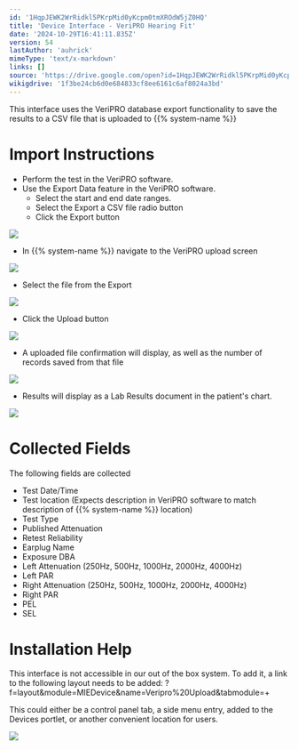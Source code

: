 ```yaml
---
id: '1HqpJEWK2WrRidkl5PKrpMid0yKcpm0tmXROdW5jZ0HQ'
title: 'Device Interface - VeriPRO Hearing Fit'
date: '2024-10-29T16:41:11.835Z'
version: 54
lastAuthor: 'auhrick'
mimeType: 'text/x-markdown'
links: []
source: 'https://drive.google.com/open?id=1HqpJEWK2WrRidkl5PKrpMid0yKcpm0tmXROdW5jZ0HQ'
wikigdrive: '1f3be24cb6d0e684833cf8ee6161c6af8024a3bd'
---
```

This interface uses the VeriPRO database export functionality to save the results to a CSV file that is uploaded to {{% system-name %}}

# Import Instructions

* Perform the test in the VeriPRO software.
* Use the Export Data feature in the VeriPRO software.
    * Select the start and end date ranges.
    * Select the Export a CSV file radio button
    * Click the Export button

![](../device-interface-veripro-hearing-fit.assets/13a397fb6476f79b653eaf64d33e412a.png)

* In {{% system-name %}} navigate to the VeriPRO upload screen

![](../device-interface-veripro-hearing-fit.assets/9f8df0726739874a5d221306a57b6442.png)

* Select the file from the Export

![](../device-interface-veripro-hearing-fit.assets/04cd91cb973b3c108186ebee702dc636.png)

* Click the Upload button

![](../device-interface-veripro-hearing-fit.assets/2cb0603d9c32b6759b77d78ced6d9fca.png)

* A uploaded file confirmation will display, as well as the number of records saved from that file

![](../device-interface-veripro-hearing-fit.assets/6a7beed45da683b7613de83f575b5a4f.png)

* Results will display as a Lab Results document in the patient's chart.

![](../device-interface-veripro-hearing-fit.assets/8cf29dde3cd89f5f507dbf2969197779.png)

# Collected Fields

The following fields are collected

* Test Date/Time
* Test location (Expects description in VeriPRO software to match description of {{% system-name %}} location)
* Test Type
* Published Attenuation
* Retest Reliability
* Earplug Name
* Exposure DBA
* Left Attenuation (250Hz, 500Hz, 1000Hz, 2000Hz, 4000Hz)
* Left PAR
* Right Attenuation (250Hz, 500Hz, 1000Hz, 2000Hz, 4000Hz)
* Right PAR
* PEL
* SEL

# Installation Help

This interface is not accessible in our out of the box system.  To add it, a link to the following layout needs to be added: ?f=layout&module=MIEDevice&name=Veripro%20Upload&tabmodule=+

This could either be a control panel tab, a side menu entry, added to the Devices portlet, or another convenient location for users.

![](../device-interface-veripro-hearing-fit.assets/5e62feac90a584fe4d592c47c6c358be.png)
